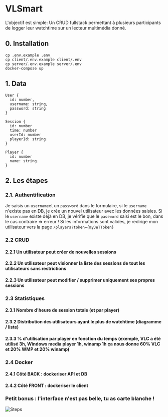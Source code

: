 # VLSmart

L'objectif est simple: Un CRUD fullstack permettant à plusieurs participants de logger leur watchtime sur un lecteur multimédia donné.

## 0. Installation
```
cp .env.example .env
cp client/.env.example client/.env
cp server/.env.example server/.env
docker-compose up
```

## 1. Data

```
User {
  id: number,
  username: string,
  password: string
}

Session {
  id: number
  time: number
  userId: number
  playerId: string
}

Player {
  id: number
  name: string
}
```

## 2. Les étapes

### 2.1. Authentification

Je saisis un `username`et un `password` dans le formulaire, si le `username` n'existe pas en DB, je crée un nouvel utilisateur avec les données saisies. Si le `username` existe déjà en DB, je vérifie que le `password` saisi est le bon, dans le cas contraire => erreur ! Si les informations sont valides, je redirige mon utilisateur vers la page `/players?token={myJWTToken}`

### 2.2 CRUD

#### 2.2.1 Un utilisateur peut créer de nouvelles sessions

#### 2.2.2 Un utilisateur peut visionner la liste des sessions de tout les utilisateurs sans restrictions

#### 2.2.3 Un utilisateur peut modifier / supprimer uniquement ses propres sessions

### 2.3 Statistiques

#### 2.3.1 Nombre d'heure de session totale (et par player)

#### 2.3.2 Distribution des utilisateurs ayant le plus de watchtime (diagramme / liste)

#### 2.3.3 % d'utilisation par player en fonction du temps (exemple, VLC a été utilisé 3h, Windows media player 1h, winamp 1h ça nous donne 60% VLC et 20% WMP et 20% winamp)

### 2.4 Docker

#### 2.4.1 Côté BACK : dockeriser API et DB

#### 2.4.2 Côté FRONT : dockeriser le client

### Petit bonus : l'interface n'est pas belle, tu as carte blanche !

![Steps](https://i.imgflip.com/6610pz.jpg)
